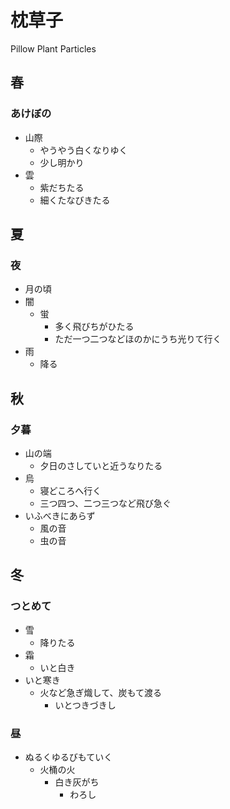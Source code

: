 # 枕草子

Pillow Plant Particles


## 春
### あけぼの

- 山際
  - やうやう白くなりゆく
  - 少し明かり
- 雲
  - 紫だちたる
  - 細くたなびきたる

## 夏
### 夜
- 月の頃
- 闇
  - 蛍
    - 多く飛びちがひたる
    - ただ一つ二つなどほのかにうち光りて行く
- 雨
  - 降る

## 秋
### 夕暮
- 山の端
  - 夕日のさしていと近うなりたる
- 烏
  - 寝どころへ行く
  - 三つ四つ、二つ三つなど飛び急ぐ
- いふべきにあらず
  - 風の音
  - 虫の音

## 冬
### つとめて
- 雪
  - 降りたる
- 霜
  - いと白き
- いと寒き
  - 火など急ぎ熾して、炭もて渡る
    - いとつきづきし
### 昼
- ぬるくゆるびもていく
  - 火桶の火
    - 白き灰がち
      - わろし